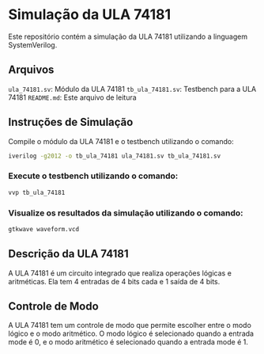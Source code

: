 # Simulação da ULA 74181

Este repositório contém a simulação da ULA 74181 utilizando a linguagem SystemVerilog.

## Arquivos

`ula_74181.sv`: Módulo da ULA 74181
`tb_ula_74181.sv`: Testbench para a ULA 74181
`README.md`: Este arquivo de leitura 

## Instruções de Simulação

Compile o módulo da ULA 74181 e o testbench utilizando o comando:

```bash
iverilog -g2012 -o tb_ula_74181 ula_74181.sv tb_ula_74181.sv
```

### Execute o testbench utilizando o comando:

```bash
vvp tb_ula_74181
```

### Visualize os resultados da simulação utilizando o comando:

```bash
gtkwave waveform.vcd
```

## Descrição da ULA 74181

A ULA 74181 é um circuito integrado que realiza operações lógicas e aritméticas. Ela tem 4 entradas de 4 bits cada e 1 saída de 4 bits.

## Controle de Modo

A ULA 74181 tem um controle de modo que permite escolher entre o modo lógico e o modo aritmético. O modo lógico é selecionado quando a entrada mode é 0, e o modo aritmético é selecionado quando a entrada mode é 1.